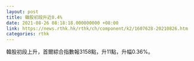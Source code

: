 ```yaml
---
layout: post
title: 韓股初段升近0.4%
date: 2021-08-26 08:18:18.000000000 +08:00
link: https://news.rthk.hk/rthk/ch/component/k2/1607628-20210826.htm
categories: rthk
---
```


韓股初段上升，首爾綜合指數報3158點，升11點，升幅0.36%。
